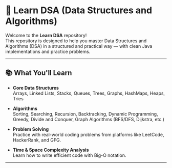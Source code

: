 # 🧠 Learn DSA (Data Structures and Algorithms)

Welcome to the **Learn DSA** repository!  
This repository is designed to help you master Data Structures and Algorithms (DSA) in a structured and practical way — with clean Java implementations and practice problems.

---

## 📚 What You'll Learn

- **Core Data Structures**  
  Arrays, Linked Lists, Stacks, Queues, Trees, Graphs, HashMaps, Heaps, Tries

- **Algorithms**  
  Sorting, Searching, Recursion, Backtracking, Dynamic Programming, Greedy, Divide and Conquer, Graph Algorithms (BFS/DFS, Dijkstra, etc.)

- **Problem Solving**  
  Practice with real-world coding problems from platforms like LeetCode, HackerRank, and GFG.

- **Time & Space Complexity Analysis**  
  Learn how to write efficient code with Big-O notation.

---
